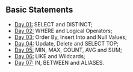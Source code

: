 ## Basic Statements

- [Day 01:](https://github.com/marcoshsq/SQLBasicsForDataScience/blob/main/SQL%20Challenge/Week%2001/Day1.sql) SELECT and DISTINCT;
- [Day 02:](https://github.com/marcoshsq/SQLBasicsForDataScience/blob/main/SQL%20Challenge/Week%2001/Day2.sql) WHERE and Logical Operators;
- [Day 03:](https://github.com/marcoshsq/SQLBasicsForDataScience/blob/main/SQL%20Challenge/Week%2001/Day3.sql) Order By, Insert Into and Null Values;
- [Day 04:](https://github.com/marcoshsq/SQLBasicsForDataScience/blob/main/SQL%20Challenge/Week%2001/Day4.sql) Update, Delete and SELECT TOP;
- [Day 05:](https://github.com/marcoshsq/SQLBasicsForDataScience/blob/main/SQL%20Challenge/Week%2001/Day5.sql) MIN, MAX, COUNT, AVG and SUM;
- [Day 06:](https://github.com/marcoshsq/SQLBasicsForDataScience/blob/main/SQL%20Challenge/Week%2001/Day6.sql) LIKE and Wildcards;
- [Day 07:](https://github.com/marcoshsq/SQLBasicsForDataScience/blob/main/SQL%20Challenge/Week%2001/Day7.sql) IN, BETWEEN and ALIASES.
